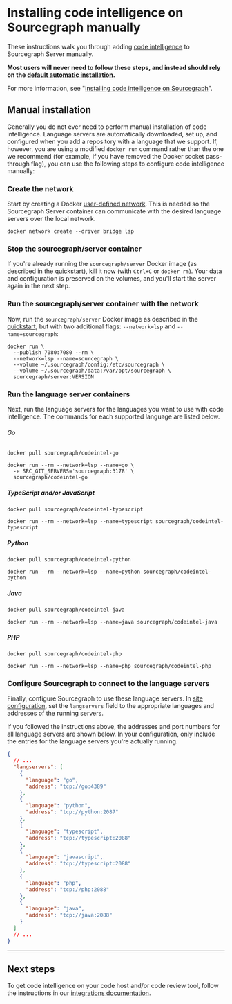 # Installing code intelligence on Sourcegraph manually

These instructions walk you through adding [code intelligence](/extensions/language_servers) to Sourcegraph Server manually.

**Most users will never need to follow these steps, and instead should rely on the [default automatic installation](/extensions/language_servers/install).**

For more information, see "[Installing code intelligence on Sourcegraph](/extensions/language_servers/install)".

## Manual installation

Generally you do not ever need to perform manual installation of code intelligence. Language servers are automatically downloaded, set up, and configured when you add a repository with a language that we support. If, however, you are using a modified `docker run` command rather than the one we recommend (for example, if you have removed the Docker socket pass-through flag), you can use the following steps to configure code intelligence manually:

### Create the network

Start by creating a Docker [user-defined network](https://docs.docker.com/engine/userguide/networking/configure-dns/). This is needed so the Sourcegraph Server container can communicate with the desired language servers over the local network.

```
docker network create --driver bridge lsp
```

### Stop the sourcegraph/server container

If you're already running the `sourcegraph/server` Docker image (as described in the [quickstart](/admin/install)), kill it now (with `Ctrl+C` or `docker rm`). Your data and configuration is preserved on the volumes, and you'll start the server again in the next step.

### Run the sourcegraph/server container with the network

Now, run the `sourcegraph/server` Docker image as described in the [quickstart](/admin/install), but with two additional flags: `--network=lsp` and `--name=sourcegraph`:

```shell
docker run \
  --publish 7080:7080 --rm \
  --network=lsp --name=sourcegraph \
  --volume ~/.sourcegraph/config:/etc/sourcegraph \
  --volume ~/.sourcegraph/data:/var/opt/sourcegraph \
  sourcegraph/server:VERSION
```

### Run the language server containers

Next, run the language servers for the languages you want to use with code intelligence. The commands for each supported language are listed below.

###### Go

```shell
docker pull sourcegraph/codeintel-go

docker run --rm --network=lsp --name=go \
  -e SRC_GIT_SERVERS='sourcegraph:3178' \
  sourcegraph/codeintel-go
```


##### TypeScript and/or JavaScript

```shell
docker pull sourcegraph/codeintel-typescript

docker run --rm --network=lsp --name=typescript sourcegraph/codeintel-typescript
```

##### Python

```shell
docker pull sourcegraph/codeintel-python

docker run --rm --network=lsp --name=python sourcegraph/codeintel-python
```

##### Java

```shell
docker pull sourcegraph/codeintel-java

docker run --rm --network=lsp --name=java sourcegraph/codeintel-java
```

##### PHP

```shell
docker pull sourcegraph/codeintel-php

docker run --rm --network=lsp --name=php sourcegraph/codeintel-php
```

### Configure Sourcegraph to connect to the language servers

Finally, configure Sourcegraph to use these language servers. In [site configuration](/admin/site_config), set the `langservers` field to the appropriate languages and addresses of the running servers.

If you followed the instructions above, the addresses and port numbers for all language servers are shown below. In your configuration, only include the entries for the language servers you're actually running.

```json
{
  // ...
  "langservers": [
    {
      "language": "go",
      "address": "tcp://go:4389"
    },
    {
      "language": "python",
      "address": "tcp://python:2087"
    },
    {
      "language": "typescript",
      "address": "tcp://typescript:2088"
    },
    {
      "language": "javascript",
      "address": "tcp://typescript:2088"
    },
    {
      "language": "php",
      "address": "tcp://php:2088"
    },
    {
      "language": "java",
      "address": "tcp://java:2088"
    }
  ]
  // ...
}
```

---

## Next steps

To get code intelligence on your code host and/or code review tool, follow the instructions in our [integrations documentation](/integration).
